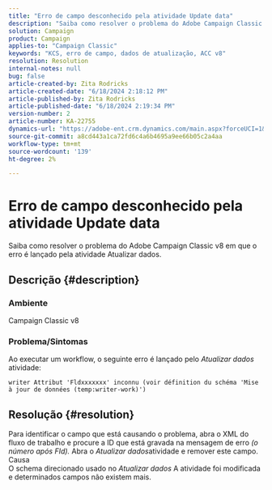 ```yaml
---
title: "Erro de campo desconhecido pela atividade Update data"
description: "Saiba como resolver o problema do Adobe Campaign Classic v8 em que o erro é lançado pela atividade Update data."
solution: Campaign
product: Campaign
applies-to: "Campaign Classic"
keywords: "KCS, erro de campo, dados de atualização, ACC v8"
resolution: Resolution
internal-notes: null
bug: false
article-created-by: Zita Rodricks
article-created-date: "6/18/2024 2:18:12 PM"
article-published-by: Zita Rodricks
article-published-date: "6/18/2024 2:19:34 PM"
version-number: 2
article-number: KA-22755
dynamics-url: "https://adobe-ent.crm.dynamics.com/main.aspx?forceUCI=1&pagetype=entityrecord&etn=knowledgearticle&id=7bbb6397-7d2d-ef11-840a-002248084fbb"
source-git-commit: a8cd443a1ca72fd6c4a6b4695a9ee66b05c2a4aa
workflow-type: tm+mt
source-wordcount: '139'
ht-degree: 2%

---
```


# Erro de campo desconhecido pela atividade Update data


Saiba como resolver o problema do Adobe Campaign Classic v8 em que o erro é lançado pela atividade Atualizar dados.

## Descrição {#description}


### Ambiente

Campaign Classic v8

### Problema/Sintomas

Ao executar um workflow, o seguinte erro é lançado pelo *Atualizar dados* atividade:

`writer Attribut 'Fldxxxxxxx' inconnu (voir définition du schéma 'Mise à jour de données (temp:writer-work)')`


## Resolução {#resolution}


Para identificar o campo que está causando o problema, abra o XML do fluxo de trabalho e procure a ID que está gravada na mensagem de erro *(o número após FId).* Abra o *Atualizar dados*atividade e remover este campo.
<br>Causa<br>
O schema direcionado usado no *Atualizar dados* A atividade foi modificada e determinados campos não existem mais.
